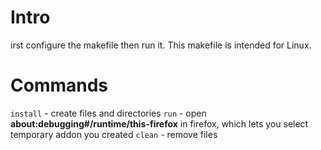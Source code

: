 # Intro
irst configure the makefile then run it.
This makefile is intended for Linux.


# Commands
`install` - create files and directories
`run` - open **about:debugging#/runtime/this-firefox** in firefox, which lets you select temporary addon you created
`clean` - remove files